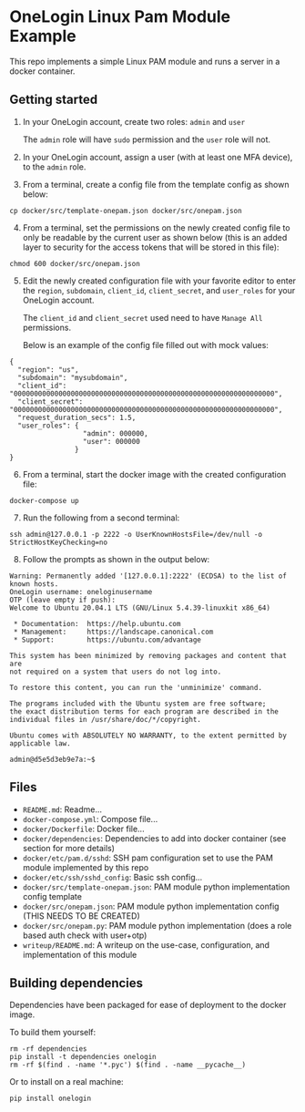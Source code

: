 # OneLogin Linux Pam Module Example

This repo implements a simple Linux PAM module and runs a server in a docker container.

## Getting started

1. In your OneLogin account, create two roles: `admin` and `user`

    The `admin` role will have `sudo` permission and the `user` role will not.

2. In your OneLogin account, assign a user (with at least one MFA device), to the `admin` role.

3. From a terminal, create a config file from the template config as shown below:

```
cp docker/src/template-onepam.json docker/src/onepam.json
```

4. From a terminal, set the permissions on the newly created config file to only be readable by the current user as shown below
(this is an added layer to security for the access tokens that will be stored in this file):

```
chmod 600 docker/src/onepam.json
```

5. Edit the newly created configuration file with your favorite editor to enter the `region`, `subdomain`, `client_id`,
`client_secret`, and `user_roles` for your OneLogin account.

   The `client_id` and `client_secret` used need to have `Manage All` permissions.

   Below is an example of the config file filled out with mock values:

```
{
  "region": "us",
  "subdomain": "mysubdomain",
  "client_id": "0000000000000000000000000000000000000000000000000000000000000000",
  "client_secret": "0000000000000000000000000000000000000000000000000000000000000000",
  "request_duration_secs": 1.5,
  "user_roles": {
                  "admin": 000000,
                  "user": 000000
                }
}
```

6. From a terminal, start the docker image with the created configuration file:

```
docker-compose up
```

7. Run the following from a second terminal:

```
ssh admin@127.0.0.1 -p 2222 -o UserKnownHostsFile=/dev/null -o StrictHostKeyChecking=no
```

8. Follow the prompts as shown in the output below:

```
Warning: Permanently added '[127.0.0.1]:2222' (ECDSA) to the list of known hosts.
OneLogin username: oneloginusername
OTP (leave empty if push):
Welcome to Ubuntu 20.04.1 LTS (GNU/Linux 5.4.39-linuxkit x86_64)

 * Documentation:  https://help.ubuntu.com
 * Management:     https://landscape.canonical.com
 * Support:        https://ubuntu.com/advantage

This system has been minimized by removing packages and content that are
not required on a system that users do not log into.

To restore this content, you can run the 'unminimize' command.

The programs included with the Ubuntu system are free software;
the exact distribution terms for each program are described in the
individual files in /usr/share/doc/*/copyright.

Ubuntu comes with ABSOLUTELY NO WARRANTY, to the extent permitted by
applicable law.

admin@d5e5d3eb9e7a:~$
```

## Files

- `README.md`: Readme...
- `docker-compose.yml`: Compose file...
- `docker/Dockerfile`: Docker file...
- `docker/dependencies`: Dependencies to add into docker container (see section for more details)
- `docker/etc/pam.d/sshd`: SSH pam configuration set to use the PAM module implemented by this repo
- `docker/etc/ssh/sshd_config`: Basic ssh config...
- `docker/src/template-onepam.json`: PAM module python implementation config template
- `docker/src/onepam.json`: PAM module python implementation config (THIS NEEDS TO BE CREATED)
- `docker/src/onepam.py`: PAM module python implementation (does a role based auth check with user+otp)
- `writeup/README.md`: A writeup on the use-case, configuration, and implementation of this module

## Building dependencies

Dependencies have been packaged for ease of deployment to the docker image.

To build them yourself:

    rm -rf dependencies
    pip install -t dependencies onelogin
    rm -rf $(find . -name '*.pyc') $(find . -name __pycache__)

Or to install on a real machine:

    pip install onelogin
